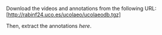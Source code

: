 Download the videos and annotations from the following URL:
[http://rabinf24.uco.es/ucolaeo/ucolaeodb.tgz]

Then, extract the annotations *here*.